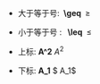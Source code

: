 * 大于等于号: <strong> \geq </strong> $\geq$

* 小于等于号 : <strong>  \leq </strong> $\leq$

* 上标: <strong>A^2</strong>  $A^2$
* 下标: <strong>A_1</strong> $ A_1$